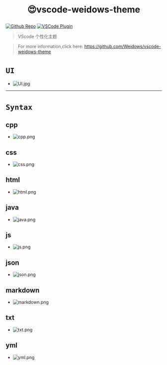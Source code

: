 <!--
 * @?: *********************************************************************
 * @Author: Weidows
 * @Date: 2021-01-03 01:36:18
 * @LastEditors: Weidows
 * @LastEditTime: 2021-01-03 15:11:39
 * @FilePath: \vscode-weidows-theme\README.md
 * @Description:
 * @!: *********************************************************************
-->
<h1 align="center">

😍vscode-weidows-theme

</h1>

[github-shield]: https://img.shields.io/github/stars/Weidows/vscode-weidows-theme?style=social
[github-url]: https://github.com/Weidows/vscode-weidows-theme
[vscode-shield]: https://img.shields.io/visual-studio-marketplace/r/Weidows.theme-weidows?logo=visual-studio-code&style=social
[vscode-url]: https://marketplace.visualstudio.com/items?itemName=Weidows.theme-weidows

[![Github Repo][github-shield]][github-url]
[![VSCode Plugin][vscode-shield]][vscode-url]

> VScode 个性化主题

> For more information,click here: https://github.com/Weidows/vscode-weidows-theme

# `UI`

- ![UI.jpg](https://github.com/Weidows/vscode-weidows-theme/raw/main/images/UI.jpg)

---

# `Syntax`

## cpp

- ![cpp.png](https://github.com/Weidows/vscode-weidows-theme/raw/main/images/cpp.png)

## css

- ![css.png](https://github.com/Weidows/vscode-weidows-theme/raw/main/images/css.png)

## html

- ![html.png](https://github.com/Weidows/vscode-weidows-theme/raw/main/images/html.png)

## java

- ![java.png](https://github.com/Weidows/vscode-weidows-theme/raw/main/images/java.png)

## js

- ![js.png](https://github.com/Weidows/vscode-weidows-theme/raw/main/images/js.png)

## json

- ![json.png](https://github.com/Weidows/vscode-weidows-theme/raw/main/images/json.png)

## markdown

- ![markdown.png](https://github.com/Weidows/vscode-weidows-theme/raw/main/images/markdown.png)

## txt

- ![txt.png](https://github.com/Weidows/vscode-weidows-theme/raw/main/images/txt.png)

## yml

- ![yml.png](https://github.com/Weidows/vscode-weidows-theme/raw/main/images/yml.png)
